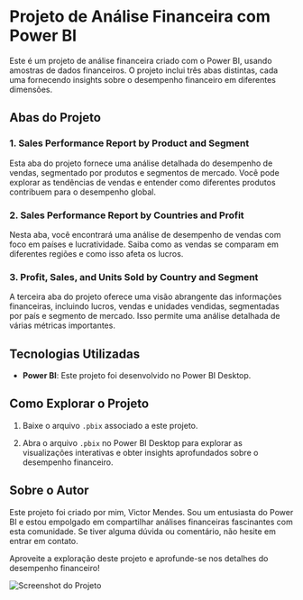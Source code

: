 # Projeto de Análise Financeira com Power BI

Este é um projeto de análise financeira criado com o Power BI, usando amostras de dados financeiros. O projeto inclui três abas distintas, cada uma fornecendo insights sobre o desempenho financeiro em diferentes dimensões.

## Abas do Projeto

### 1. Sales Performance Report by Product and Segment

Esta aba do projeto fornece uma análise detalhada do desempenho de vendas, segmentado por produtos e segmentos de mercado. Você pode explorar as tendências de vendas e entender como diferentes produtos contribuem para o desempenho global.

### 2. Sales Performance Report by Countries and Profit

Nesta aba, você encontrará uma análise de desempenho de vendas com foco em países e lucratividade. Saiba como as vendas se comparam em diferentes regiões e como isso afeta os lucros.

### 3. Profit, Sales, and Units Sold by Country and Segment

A terceira aba do projeto oferece uma visão abrangente das informações financeiras, incluindo lucros, vendas e unidades vendidas, segmentadas por país e segmento de mercado. Isso permite uma análise detalhada de várias métricas importantes.

## Tecnologias Utilizadas

- **Power BI**: Este projeto foi desenvolvido no Power BI Desktop.

## Como Explorar o Projeto

1. Baixe o arquivo `.pbix` associado a este projeto.

2. Abra o arquivo `.pbix` no Power BI Desktop para explorar as visualizações interativas e obter insights aprofundados sobre o desempenho financeiro.

## Sobre o Autor

Este projeto foi criado por mim, Victor Mendes. Sou um entusiasta do Power BI e estou empolgado em compartilhar análises financeiras fascinantes com esta comunidade. Se tiver alguma dúvida ou comentário, não hesite em entrar em contato.

Aproveite a exploração deste projeto e aprofunde-se nos detalhes do desempenho financeiro!

![Screenshot do Projeto](https://onedrive.live.com/embed?resid=FA1D3500DAB5C153%2151104&authkey=!AL0mXr5KYPkXjcA)
